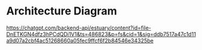 # Architecture Diagram

https://chatgpt.com/backend-api/estuary/content?id=file-DnETKGN4dfz3hPCdQDi1V1&ts=486823&p=fs&cid=1&sig=ddb7517a47c1d11a9d07a2cbf4ac51268660a05fec9ffcf6f2b84546e34325be
